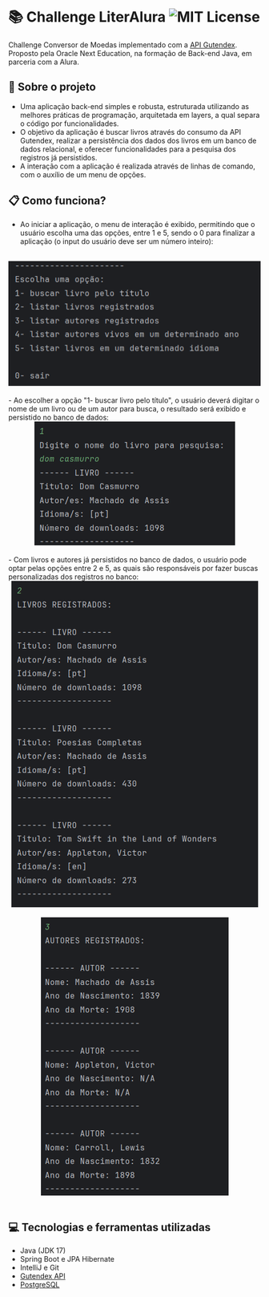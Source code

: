 # :books: Challenge LiterAlura ![MIT License](https://img.shields.io/badge/License-MIT-green.svg)
Challenge Conversor de Moedas implementado com a [API Gutendex](https://gutendex.com).<br>
Proposto pela Oracle Next Education, na formação de Back-end Java, em parceria com a Alura.

## :wrench: Sobre o projeto
- Uma aplicação back-end simples e robusta, estruturada utilizando as melhores práticas de programação, arquitetada em layers, a qual separa o código por funcionalidades.
- O objetivo da aplicação é buscar livros através do consumo da API Gutendex, realizar a persistência dos dados dos livros em um banco de dados relacional, e oferecer funcionalidades para a pesquisa dos registros já persistidos.
- A interação com a aplicação é realizada através de linhas de comando, com o auxílio de um menu de opções. 

## :clipboard: Como funciona?
- Ao iniciar a aplicação, o menu de interação é exibido, permitindo que o usuário escolha uma das opções, entre 1 e 5, sendo o 0 para finalizar a aplicação (o input do usuário deve ser um número inteiro):
<br>
<div align="center">
  <img alt="Menu Inicial" src="./img-readme/menu-inicial.png">
</div>

<br>
- Ao escolher a opção "1- buscar livro pelo título", o usuário deverá digitar o nome de um livro ou de um autor para busca, o resultado será exibido e persistido no banco de dados:
<br>
<div align="center">
  <img alt="Busca por titulo" src="./img-readme/busca-titulo.png">
</div>

<br>
- Com livros e autores já persistidos no banco de dados, o usuário pode optar pelas opções entre 2 e 5, as quais são responsáveis por fazer buscas personalizadas dos registros no banco:
<br>
<div align="center">
  <img alt="Busca livros registrados" src="./img-readme/busca-livros-registrados.png">
</div>

<br>
<div align="center">
  <img alt="Busca autores registrados" src="./img-readme/busca-autores-registrados.png">
</div>
<br>

## :computer: Tecnologias e ferramentas utilizadas
- Java (JDK 17)
- Spring Boot e JPA Hibernate
- IntelliJ e Git
- [Gutendex API](https://gutendex.com)
- [PostgreSQL](https://www.postgresql.org)